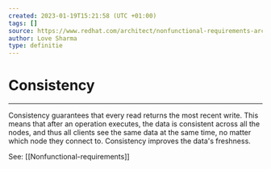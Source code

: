 ```yaml
---
created: 2023-01-19T15:21:58 (UTC +01:00)
tags: []
source: https://www.redhat.com/architect/nonfunctional-requirements-architecture?utm_campaign=refferal&utm_medium=refferal&utm_source=futurecx
author: Love Sharma
type: definitie
---
```

# Consistency
---
Consistency guarantees that every read returns the most recent write. This means that after an operation executes, the data is consistent across all the nodes, and thus all clients see the same data at the same time, no matter which node they connect to. Consistency improves the data's freshness.


See: [[Nonfunctional-requirements]]
